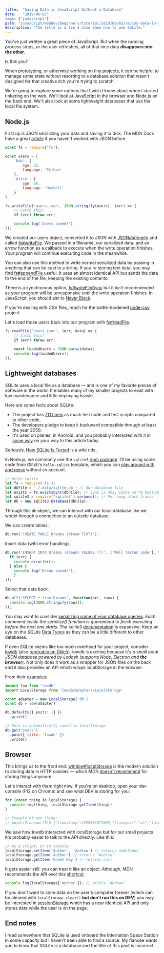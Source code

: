 ```yaml
---
title:  "Saving Data in JavaScript Without a Database"
date:   "2019-06-03"
tags: ["javascript"]
path: "javascript/webdev/beginners/tutorial/2019/06/03/saving-data-in-javascript-without-a-database.html"
description: "The title is a lie I also show how to use SQLite."
---
```


You've just written a great piece of JavaScript. But when the running process stops, or the user refreshes, all of that nice data **disappears into the ether**.

Is this you?

When prototyping, or otherwise working on tiny projects, it can be helpful to manage some state without resorting to a database solution that wasn't designed for that creative itch you're trying to scratch.

We're going to explore some options that I wish I knew about when I started tinkering on the web. We'll look at JavaScript in the browser and Node.js on the back end. We'll also look at some lightweight databases that use the local file system.

## Node.js

First up is JSON serializing your data and saving it to disk. The MDN Docs have a great [article](https://developer.mozilla.org/en-US/docs/Learn/JavaScript/Objects/JSON) if you haven't worked with JSON before.

```javascript
const fs = require('fs');

const users = {
    'Bob': {
        age: 25,
        language: 'Python'
    },
    'Alice': {
        age: 36,
        language: 'Haskell'
    }
}

fs.writeFile('users.json', JSON.stringify(users), (err) => {  
    // Catch this!
    if (err) throw err;

    console.log('Users saved!');
});
```

We created our users object, converted it to JSON with [JSON#stringify](https://developer.mozilla.org/en-US/docs/Web/JavaScript/Reference/Global_Objects/JSON/stringify) and called [fs#writeFile](https://nodejs.org/api/fs.html#fs_fs_writefile_file_data_options_callback). We passed in a filename, our serialized data, and an arrow function as a callback to execute when the write operation finishes. Your program will continue executing code in the meanwhile.

You can also use this method to write normal serialized data by passing in anything that can be cast to a string. If you're storing text data, you may find [fs#appendFile](https://nodejs.org/api/fs.html#fs_fs_appendfile_path_data_options_callback) useful. It uses an almost identical API but sends the data to the end of the file, keeping the existing contents.

There is a synchronous option, [fs#writeFileSync](https://nodejs.org/api/fs.html#fs_fs_writefilesync_file_data_options) but it isn't recommended as your program will be unresponsive until the write operation finishes. In JavaScript, you should aim to [Never Block](https://developer.mozilla.org/en-US/docs/Web/JavaScript/EventLoop#Never_blocking).

If you're dealing with CSV files, reach for the battle-hardened [node-csv](https://github.com/adaltas/node-csv) project.

Let's load those users back into our program with [fs#readFile](https://nodejs.org/api/fs.html#fs_fs_readfile_path_options_callback).

```javascript
fs.readFile('users.json', (err, data) => {
    // Catch this!
    if (err) throw err;
  
    const loadedUsers = JSON.parse(data);
    console.log(loadedUsers);
});
```

## Lightweight databases

SQLite uses a local file as a database — and is one of my favorite pieces of software in the world. It enables many of my smaller projects to exist with low maintenance and little deploying hassle.

Here are some facts about SQLite:
- The project has [711 times](https://www.sqlite.org/testing.html) as much test code and test scripts compared to other code.
- The developers pledge to keep it backward compatible through at least the year 2050.
- It's used on planes, in Android, and you probably interacted with it in [some way](https://www.sqlite.org/famous.html) on your way to this article today.

Seriously, [How SQLite Is Tested](https://www.sqlite.org/testing.html) is a wild ride.

In Node.js, we commonly use the `sqlite3` [npm package](https://www.npmjs.com/package/sqlite3). I'll be using some code from Glitch's `hello-sqlite` template, which you can [play around with and remix](https://glitch.com/edit/#!/remix/hello-sqlite) without an account.

```javascript
// hello-sqlite
let fs = require('fs');
let dbFile = './.data/sqlite.db'; // Our database file
let exists = fs.existsSync(dbFile); // Sync is okay since we're booting up
let sqlite3 = require('sqlite3').verbose(); // For long stack traces
let db = new sqlite3.Database(dbFile);
```

Through this `db` object, we can interact with our local database like we would through a connection to an outside database.

We can create tables.

```javascript
db.run('CREATE TABLE Dreams (dream TEXT)');
```

Insert data (with error handling).

```javascript
db.run('INSERT INTO Dreams (dream) VALUES (?)', ['Well tested code'], function(err) {
  if (err) {
    console.error(err);
  } else {
    console.log('Dream saved!');
    }
});
```

Select that data back.

```javascript
db.all('SELECT * from Dreams', function(err, rows) {
  console.log(JSON.stringify(rows));
});
```

You may want to consider [serializing some of your database queries](https://stackoverflow.com/a/42946402). _Each command inside the serialize() function is guaranteed to finish executing before the next one starts._ The sqlite3 [documentation](https://github.com/mapbox/node-sqlite3/wiki) is expansive. Keep an eye on the SQLite [Data Types](https://www.sqlite.org/datatype3.html) as they can be a little different to other databases.

If even SQLite seems like too much overhead for your project, consider [lowdb](https://github.com/typicode/lowdb) (also [remixable on Glitch](https://glitch.com/edit/#!/low-db)). lowdb is exciting because it's _a small local JSON database powered by Lodash (supports Node, Electron and **the browser**)_. Not only does it work as a wrapper for JSON files on the back end it also provides an API which wraps localStorage in the browser.

From their [examples](https://github.com/typicode/lowdb/tree/master/examples#browser):

```javascript
import low from 'lowdb'
import LocalStorage from 'lowdb/adapters/LocalStorage'

const adapter = new LocalStorage('db')
const db = low(adapter)

db.defaults({ posts: [] })
  .write()

// Data is automatically saved to localStorage
db.get('posts')
  .push({ title: 'lowdb' })
  .write()
```

## Browser

This brings us to the front end. [window#localStorage](https://developer.mozilla.org/en-US/docs/Web/API/Window/localStorage) is the modern solution to storing data in HTTP cookies — which MDN [doesn't recommend](https://developer.mozilla.org/en-US/docs/Learn/JavaScript/Client-side_web_APIs/Client-side_storage#Old_fashioned_cookies) for storing things anymore.

Let's interact with them right now. If you're on desktop, open your dev console (F12 on Chrome) and see what DEV is storing for you:

```javascript
for (const thing in localStorage) {
  console.log(thing, localStorage.getItem(thing))
}

// Example of one thing:
// pusherTransportTLS {"timestamp":1559581571665,"transport":"ws","latency":543}
```

We saw how lowdb interacted with localStorage but for our small projects it's probably easier to talk to the API directly. Like this:

```javascript
// As a script, or in console
localStorage.setItem('Author', 'Andrew') // returns undefined
localStorage.getItem('Author') // returns "Andrew"
localStorage.getItem('Unset key') // returns null
```

It gets easier still: you can treat it like an object. Although, MDN recommends the API over this [shortcut](https://developer.mozilla.org/en-US/docs/Web/API/Web_Storage_API/Using_the_Web_Storage_API#Basic_concepts).

```javascript
console.log(localStorage['Author']); // prints "Andrew"
```

If you don't want to store data on the user's computer forever (which can be cleared with `localStorage.clear()` **but don't run this on DEV**) you may be interested in [sessionStorage](https://developer.mozilla.org/en-US/docs/Web/API/Window/sessionStorage) which has a near identical API and only stores data while the user is on the page.

## End notes

I read somewhere that SQLite is used onboard the Internation Space Station in some capacity but I haven't been able to find a source. My fiancée wants you to know that SQLite _is_ a database and the title of this post is incorrect.
